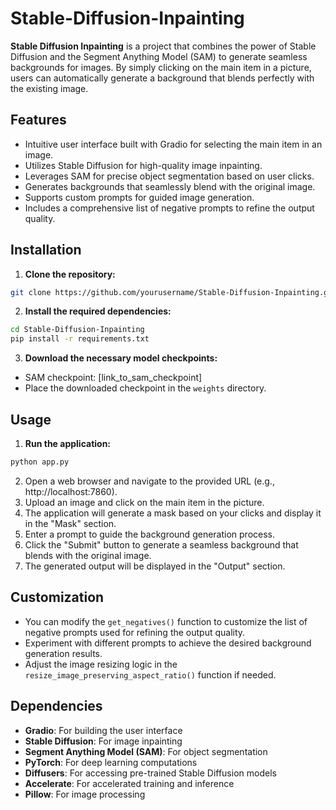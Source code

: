 # Stable-Diffusion-Inpainting

**Stable Diffusion Inpainting** is a project that combines the power of Stable Diffusion and the Segment Anything Model (SAM) to generate seamless backgrounds for images. By simply clicking on the main item in a picture, users can automatically generate a background that blends perfectly with the existing image.

## Features
- Intuitive user interface built with Gradio for selecting the main item in an image.
- Utilizes Stable Diffusion for high-quality image inpainting.
- Leverages SAM for precise object segmentation based on user clicks.
- Generates backgrounds that seamlessly blend with the original image.
- Supports custom prompts for guided image generation.
- Includes a comprehensive list of negative prompts to refine the output quality.

## Installation

1. **Clone the repository:**
   
``` bash
git clone https://github.com/yourusername/Stable-Diffusion-Inpainting.git
```


2. **Install the required dependencies:**

``` bash
cd Stable-Diffusion-Inpainting
pip install -r requirements.txt
```


3. **Download the necessary model checkpoints:**
- SAM checkpoint: [link_to_sam_checkpoint]
- Place the downloaded checkpoint in the `weights` directory.

## Usage

1. **Run the application:**

``` bash
python app.py
```


2. Open a web browser and navigate to the provided URL (e.g., http://localhost:7860).
3. Upload an image and click on the main item in the picture.
4. The application will generate a mask based on your clicks and display it in the "Mask" section.
5. Enter a prompt to guide the background generation process.
6. Click the "Submit" button to generate a seamless background that blends with the original image.
7. The generated output will be displayed in the "Output" section.

## Customization

- You can modify the `get_negatives()` function to customize the list of negative prompts used for refining the output quality.
- Experiment with different prompts to achieve the desired background generation results.
- Adjust the image resizing logic in the `resize_image_preserving_aspect_ratio()` function if needed.

## Dependencies

- **Gradio**: For building the user interface
- **Stable Diffusion**: For image inpainting
- **Segment Anything Model (SAM)**: For object segmentation
- **PyTorch**: For deep learning computations
- **Diffusers**: For accessing pre-trained Stable Diffusion models
- **Accelerate**: For accelerated training and inference
- **Pillow**: For image processing

